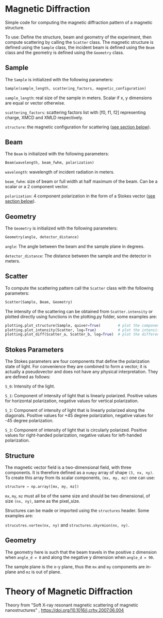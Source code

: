 # Magnetic Diffraction

Simple code for computing the magnetic diffraction pattern of a magnetic structure. 

To use: Define the structure, beam and geometry of the experiment, then compute scattering by calling the `Scatter` 
class. The magnetic structure is defined using the `Sample` class, the incident beam is defined using the `Beam` class 
and the geometry is defined using the `Geometry` class.

## Sample

The `Sample` is initialized with the following parameters: 

```python
Sample(sample_length, scattering_factors, magnetic_configuration)
```

`sample_length`: real size of the sample in meters. Scalar if x, y dimensions are equal or vector otherwise.

`scattering_factors`: scattering factors list with [f0, f1, f2] representing charge, XMCD and XMLD respectively.

`structure`: the magnetic configuration for scattering ([see section below](#structure)).

## Beam

The `Beam` is initialized with the following parameters:

```python
Beam(wavelength, beam_fwhm, polarization)
```

`wavelength`: wavelength of incident radiation in meters.

`beam_fwhm`: size of beam or full width at half maximum of the beam. Can be a scalar or a 2 component vector.

`polarization`: 4 component polarization in the form of a Stokes vector ([see section below](#stokes-vectors)).

## Geometry

The `Geometry` is initialized with the following parameters:

```python
Geometry(angle, detector_distance)
```

`angle`: The angle between the beam and the sample plane in degrees.

`detector_distance`: The distance between the sample and the detector in meters.

## Scatter
To compute the scattering pattern call the `Scatter` class with the following parameters:
```python
Scatter(Sample, Beam, Geometry)
```
The intensity of the scattering can be obtained from `Scatter.intensity` or plotted directly using functions in the 
plotting.py folder, some examples are:

```python
plotting.plot_structure(Sample, quiver=True)        # plot the components magnetic structure
plotting.plot_intensity(Scatter, log=True)          # plot the intensity of the scattering
plotting.plot_diff(Scatter_a, Scatter_b, log=True)  # plot the difference between two scattering patterns
```

## Stokes Parameters

The Stokes parameters are four components that define the polarization state of light. For convenience they are combined
to form a vector; it is actually a pseudovector and does not have any physical interpretation. They are defined as
follows:

`S_0`: Intensity of the light.

`S_1`: Component of intensity of light that is linearly polarized. Positive values for horizontal polarization, negative
values for vertical polarization.

`S_2`: Component of intensity of light that is linearly polarized along the diagonals. Positive values for +45 degree
polarization, negative values for -45 degree polarization.

`S_3`: Component of intensity of light that is circularly polarized. Positive values for right-handed polarization,
negative values for left-handed polarization.

## Structure

The magnetic vector field is a two-dimensional field, with three components. It is therefore defined as a `numpy` array
of shape `(3, nx, ny)`. To create this array from its scalar components, `(mx, my, mz)` one can use:

```python
structure = np.array([mx, my, mz])
```

`mx`, `my`, `mz` must all be of the same size and should be two dimensional, of size `(nx, ny)`, same as the pixel_size.

Structures can be made or imported using the `structures` header. Some examples are:

`strucutres.vortex(nx, ny)` and `structures.skyrmion(nx, ny)`.

## Geometry

The geometry here is such that the beam travels in the positive z dimension when `angle_d = 0` and along the negative y
dimension when `angle_d = 90`.

The sample plane is the x-y plane, thus the `mx` and `my` components are in-plane and `mz` is out of plane. 

# Theory of Magnetic Diffraction

Theory from "Soft X-ray resonant magnetic scattering of magnetic nanostructures"
, https://doi.org/10.1016/j.crhy.2007.06.004
